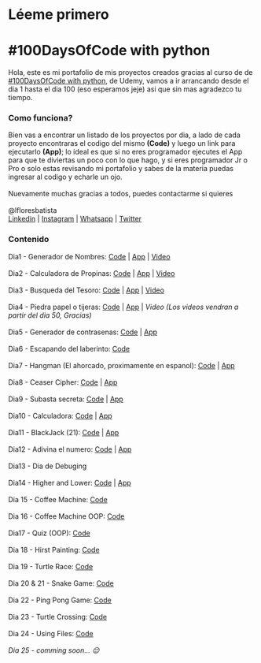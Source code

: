 # Léeme primero
# #100DaysOfCode with python

Hola, este es mi portafolio de mis proyectos creados gracias al curso de de <a href="https://www.udemy.com/course/100-days-of-code/" target="_blank">#100DaysOfCode with python</a>, de Udemy, vamos a ir arrancando desde el dia 1 hasta el dia 100 (eso esperamos jeje) asi que sin mas agradezco tu tiempo.

<h3>Como funciona?</h3>
Bien vas a encontrar un listado de los proyectos por dia, a lado de cada proyecto encontraras el codigo del mismo <b>(Code)</b> y luego un link para ejecutarlo <b>(App)</b>; lo ideal es que si no eres programador ejecutes el App para que te diviertas un poco con lo que hago, y si eres programador Jr o Pro o solo estas revisando mi portafolio y sabes de la materia puedas ingresar al codigo y echarle un ojo.
<br>
<br>
Nuevamente muchas gracias a todos, puedes contactarme si quieres
<br>
<br>
@lfloresbatista
<br><a href="https://www.linkedin.com/in/luisfloresb/" target="_blank">Linkedin</a> | <a href="https://instagram.com/soy.krlomagno" target="_blank">Instagram</a> | <a href="https://wa.me/50766319520" target="_blank">Whatsapp</a> | <a href="https://twitter.com/lfloresbatista" target="_blank">Twitter</a>
<h3>Contenido</h3>

Dia1 - Generador de Nombres: <a href="https://github.com/lfloresbatista/100DaysOfCode/blob/main/100%20Proyectos/day1-generador-nombre.py">Code</a> | <a href="https://replit.com/@lfloresbatista/Generador-de-Nombres?v=1" target="_blank">App</a> | <a href="https://www.instagram.com/p/Cba632qJHfE/" target="_blank">Video</a>
<br>
<br>
Dia2 - Calculadora de Propinas: <a href="https://github.com/lfloresbatista/100DaysOfCode/blob/main/100%20Proyectos/day2-calculadora-propina.py">Code</a> | <a href="https://replit.com/@lfloresbatista/Calculadora-de-Propinas?v=1" target="_blank">App</a> | <a href="https://www.instagram.com/tv/CbfVTc-LI51" target="_blank">Video</a>
<br>
<br>
Dia3 - Busqueda del Tesoro: <a href="https://github.com/lfloresbatista/100DaysOfCode/blob/main/100%20Proyectos/day3-busqueda-tesoro.py">Code</a> | <a href="https://replit.com/@lfloresbatista/La-busqueda-del-tesoro" target="_blank">App</a> | <a href="https://www.instagram.com/tv/CbmSevSMEUt" target="_blank">Video</a>
<br>
<br>
Dia4 - Piedra papel o tijeras: <a href="https://github.com/lfloresbatista/100DaysOfCode/blob/main/100%20Proyectos/day4-piedra-papel-o-tijeras.py">Code</a> | <a href="https://replit.com/@lfloresbatista/El-mundo-de-piedra-papel-o-tijeras" target="_blank">App</a> | <i>Video (Los videos vendran a partir del dia 50, Gracias)</i>
<br>
<br>
Dia5 - Generador de contrasenas: <a href="https://github.com/lfloresbatista/100DaysOfCode/blob/main/100%20Proyectos/day5-password-generator.py">Code</a> | <a href="https://replit.com/@lfloresbatista/Generador-de-Contrasenas" target="_blank">App</a> 
<br>
<br>
Dia6 - Escapando del laberinto: <a href="https://github.com/lfloresbatista/100DaysOfCode/blob/main/100%20Proyectos/day6-Escaping-the-maze.py">Code</a> 
<br>
<br>
Dia7 - Hangman (El ahorcado, proximamente en espanol): <a href="https://github.com/lfloresbatista/100DaysOfCode/tree/main/100%20Proyectos/Day7-Hangman">Code</a> | <a href="https://replit.com/@lfloresbatista/Day-7-Hangman" target="_blank">App</a> 
<br>
<br>
Dia8 - Ceaser Cipher: <a href="https://github.com/lfloresbatista/100DaysOfCode/tree/main/100%20Proyectos/Day8-Ceasar-Cipher">Code</a> | <a href="https://replit.com/@lfloresbatista/Day8-Ceasar-Cipher">App</a>
<br>
<br>
Dia9 - Subasta secreta: <a href="https://github.com/lfloresbatista/100DaysOfCode/blob/main/100%20Proyectos/day9-blind-auction.py">Code</a> | <a href="https://replit.com/@lfloresbatista/blind-auction">App</a>
<br>
<br>
Dia10 - Calculadora: <a href="https://github.com/lfloresbatista/100DaysOfCode/blob/main/100%20Proyectos/day10-calculator.py">Code</a> | <a href="https://replit.com/@lfloresbatista/day10-Calculator">App</a>
<br>
<br>
Dia11 - BlackJack (21): <a href="https://github.com/lfloresbatista/100DaysOfCode/blob/main/100%20Proyectos/day11-blackjack.py" target="_blank">Code</a> | <a href="https://replit.com/@lfloresbatista/blackjack-start" target="_blank">App</a> 
<br>
<br>
Dia12 - Adivina el numero: <a href="https://github.com/lfloresbatista/100DaysOfCode/blob/main/100%20Proyectos/day12-adivina-numero.py" target="_blank">Code</a> | <a href="https://replit.com/@lfloresbatista/guess-the-number-start" target="_blank">App</a> 
<br>
<br>
Dia13 - Dia de Debuging
<br>
<br>
Dia14 - Higher and Lower: <a href="https://github.com/lfloresbatista/100DaysOfCode/tree/main/100%20Proyectos/day14-higher-lower" target="_blank">Code</a> | <a href="https://replit.com/@lfloresbatista/higher-lower" target="_blank">App</a> 
<br>
<br>
Dia 15 - Coffee Machine: <a href="https://github.com/lfloresbatista/100DaysOfCode/tree/main/100%20Proyectos/day16-cofee_machine">Code</a>
<br>
<br>
Dia 16 - Coffee Machine OOP: <a href="https://github.com/lfloresbatista/100DaysOfCode/tree/main/100%20Proyectos/day15-coffee-machine-OOP" target="_blank">Code</a>
<br>
<br> 
Dia17 - Quiz (OOP): <a href="https://github.com/lfloresbatista/100DaysOfCode/tree/main/100%20Proyectos/day17-quiz-OOP" target="_blank">Code</a>
<br>
<br>
Dia 18 - Hirst Painting: <a href="https://github.com/lfloresbatista/100DaysOfCode/tree/main/100%20Proyectos/Day_18-Hirst_Paint" target="_blank">Code</a>
<br>
<br>
Dia 19 - Turtle Race: <a href="https://github.com/lfloresbatista/100DaysOfCode/blob/main/100%20Proyectos/day%2019-turtle_race.py" target="_blank">Code</a>
<br>
<br>
Dia 20 & 21 - Snake Game: <a href="https://github.com/lfloresbatista/100DaysOfCode/tree/main/100%20Proyectos/day%2020-21_Snake-Game" target="_blank">Code</a>
<br>
<br>
Dia 22 - Ping Pong Game: <a href="https://github.com/lfloresbatista/100DaysOfCode/tree/main/100%20Proyectos/day%2022_Ping-Pong_Game" target= "_blank">Code</a>
<br>
<br>
Dia 23 - Turtle Crossing: <a href="https://github.com/lfloresbatista/100DaysOfCode/tree/main/100%20Proyectos/Day23_Trurtle-Crossing" target="_blank">Code</a>
<br>
<br>
Dia 24 - Using Files: <a href="https://github.com/lfloresbatista/100DaysOfCode/tree/main/100%20Proyectos/Dia24-Usings_Files" target="_blank">Code</a>
<br>
<br> 
<i>Dia 25 - comming soon... :relieved:</i>
<br>
<br> 
